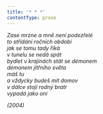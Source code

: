 ```yaml
---
title: '* * *'
contentType: prose
---
```


<section>

_Zase mrzne a mně není podezřelé  
to střídání ročních období  
jak se tomu tady říká  
v tunelu se nedá spát  
bydlet v krajinách stát se démonem  
démonem jitřního světa  
máš tu  
a vždycky budeš mít domov  
v dálce stojí rodný bratr  
vypadá jako oni_

</section>

<section>

_(2004)_

</section>
